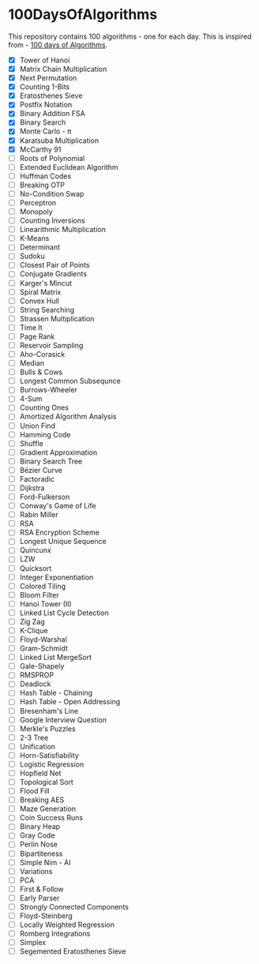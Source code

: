 # 100DaysOfAlgorithms

This repository contains 100 algorithms - one for each day. This is inspired from - [100 days of Algorithms](https://medium.com/100-days-of-algorithms).

- [x] Tower of Hanoi
- [x] Matrix Chain Multiplication
- [x] Next Permutation
- [x] Counting 1-Bits
- [x] Eratosthenes Sieve
- [x] Postfix Notation
- [x] Binary Addition FSA
- [x] Binary Search
- [x] Monte Carlo - π
- [x] Karatsuba Multiplication
- [x] McCarthy 91
- [ ] Roots of Polynomial
- [ ] Extended Euclidean Algorithm
- [ ] Huffman Codes
- [ ] Breaking OTP
- [ ] No-Condition Swap
- [ ] Perceptron
- [ ] Monopoly
- [ ] Counting Inversions
- [ ] Linearithmic Multiplication
- [ ] K-Means
- [ ] Determinant
- [ ] Sudoku
- [ ] Closest Pair of Points
- [ ] Conjugate Gradients
- [ ] Karger's Mincut
- [ ] Spiral Matrix
- [ ] Convex Hull
- [ ] String Searching
- [ ] Strassen Multiplication
- [ ] Time It
- [ ] Page Rank
- [ ] Reservoir Sampling
- [ ] Aho-Corasick
- [ ] Median
- [ ] Bulls & Cows
- [ ] Longest Common Subsequnce
- [ ] Burrows-Wheeler
- [ ] 4-Sum
- [ ] Counting Ones
- [ ] Amortized Algorithm Analysis
- [ ] Union Find
- [ ] Hamming Code
- [ ] Shuffle
- [ ] Gradient Approximation
- [ ] Binary Search Tree
- [ ] Bézier Curve
- [ ] Factoradic
- [ ] Dijkstra
- [ ] Ford-Fulkerson
- [ ] Conway's Game of Life
- [ ] Rabin Miller
- [ ] RSA
- [ ] RSA Encryption Scheme
- [ ] Longest Unique Sequence
- [ ] Quincunx
- [ ] LZW
- [ ] Quicksort
- [ ] Integer Exponentiation
- [ ] Colored Tiling
- [ ] Bloom Filter
- [ ] Hanoi Tower (II)
- [ ] Linked List Cycle Detection
- [ ] Zig Zag
- [ ] K-Clique
- [ ] Floyd-Warshal
- [ ] Gram-Schmidt
- [ ] Linked List MergeSort
- [ ] Gale-Shapely
- [ ] RMSPROP
- [ ] Deadlock
- [ ] Hash Table - Chaining
- [ ] Hash Table - Open Addressing
- [ ] Bresenham's Line
- [ ] Google Interview Question
- [ ] Merkle's Puzzles
- [ ] 2-3 Tree
- [ ] Unification
- [ ] Horn-Satisfiability
- [ ] Logistic Regression
- [ ] Hopfield Net
- [ ] Topological Sort
- [ ] Flood Fill
- [ ] Breaking AES
- [ ] Maze Generation
- [ ] Coin Success Runs
- [ ] Binary Heap
- [ ] Gray Code
- [ ] Perlin Nose
- [ ] Bipartiteness
- [ ] Simple Nim - AI
- [ ] Variations
- [ ] PCA
- [ ] First & Follow
- [ ] Early Parser
- [ ] Strongly Connected Components
- [ ] Floyd-Steinberg
- [ ] Locally Weighted Regression
- [ ] Romberg Integrations
- [ ] Simplex
- [ ] Segemented Eratosthenes Sieve